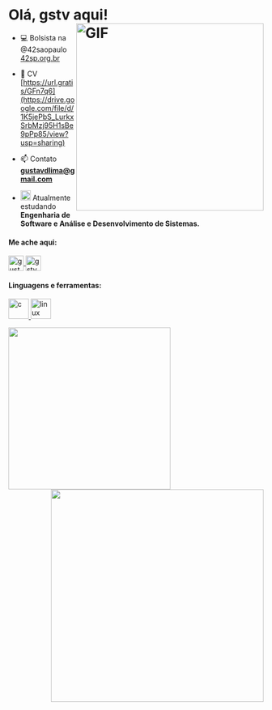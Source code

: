 
<h1>
	Olá, gstv aqui!
	<img alt="GIF" width="370px" align="right" src="https://media.giphy.com/media/f3iwJFOVOwuy7K6FFw/giphy.gif">
</h1>


- 💻 Bolsista na @42saopaulo [42sp.org.br](42sp.org.br)

- 📜 CV [https://url.gratis/GFn7q6](https://drive.google.com/file/d/1K5jePbS_LurkxSrbMzj95H1sBe9pPp85/view?usp=sharing)

- 📫 Contato **gustavdlima@gmail.com**

- <img alt="GIF" src="https://emojis.slackmojis.com/emojis/images/1510864531/3208/gandalf_parrot.gif?1510864531" width="20vw"/> Atualmente estudando **Engenharia de Software e Análise e Desenvolvimento de Sistemas.**

<h4 align="left">
	Me ache aqui:
</h4>

<p align="left">
	<a href="https://linkedin.com/in/gustavmartins" target="blank"><img align="center" src="https://cdn-icons-png.flaticon.com/512/174/174857.png" alt="gustavmartins" height="30" width="30" />
	</a>
	<a href="https://instagram.com/gstvmrtns" target="blank"><img align="center" src="https://i0.wp.com/trucao.com.br/wp-content/uploads/2018/07/instagram-logo.png?fit=1200%2C1200&ssl=1" alt="gstvmrtns" height="30" width="30" />
	</a>
</p>

<p>
<h4 align="left">
	Linguagens e ferramentas:
</h4>
</p>

<p align="left">
	<a href="https://www.cprogramming.com/" target="_blank"> <img src="https://www.seekpng.com/png/full/429-4296796_we-are-passionate-technologists-c-language-logo-png.png" alt="c" width="40" height="40"/>
	</a>
	<a href="https://www.linux.org/" target="_blank"> <img src="https://upload.wikimedia.org/wikipedia/commons/thumb/3/35/Tux.svg/1200px-Tux.svg.png" alt="linux" width="40" height="40"/>
	</a>
</p>


<p>
<img width="320px" src="https://github-readme-stats.vercel.app/api/top-langs/?username=gustavdlima&hide=html&layout=compact&&hide_title=1&text_color=A9A9A9&bg_color=000000"/>

<img width="420px" align="right" src="https://github-readme-stats.vercel.app/api?username=gustavdlima&title_color=A9A9A9&text_color=A9A9A9&bg_color=000000&locale=pt-br&show_icons=1&include_all_commits=1&icon_color=1E90FF">
</p>
